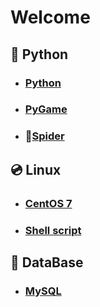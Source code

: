 # Welcome

## :jack_o_lantern: Python

- ### [Python][python]
  
- ### [PyGame]

- ### :ghost:[Spider][Spider]

## :cd: Linux

- ### [CentOS 7][linux]

- ### [Shell script][shell]

## :office: DataBase

- ### [MySQL][MySQL]



[python]:./python/readme.md
[Spider]:./爬虫/readme.md
[PyGame]:./PyGame/readme.md
[linux]:./CentOS/readme.md
[shell]:./Shell脚本/readme.md
[MySQL]:./MySQL/Mysql常用命令.md



